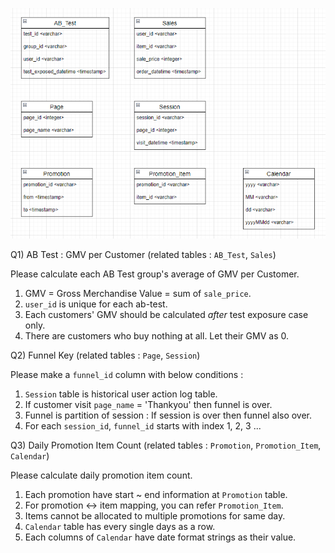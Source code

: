 ![ERD](ERD_2.PNG)


Q1) AB Test : GMV per Customer (related tables : `AB_Test`, `Sales`)  

Please calculate each AB Test group's average of GMV per Customer.  

1. GMV = Gross Merchandise Value = sum of `sale_price`.  
2. `user_id` is unique for each ab-test. 
3. Each customers' GMV should be calculated *after* test exposure case only.  
4. There are customers who buy nothing at all. Let their GMV as 0.      


Q2) Funnel Key (related tables : `Page`, `Session`)  

Please make a `funnel_id` <integer> column with below conditions :  

1. `Session` table is historical user action log table.  
2. If customer visit `page_name` = 'Thankyou' then funnel is over.  
3. Funnel is partition of session : If session is over then funnel also over.   
4. For each `session_id`, `funnel_id` starts with index 1, 2, 3 ...  


Q3) Daily Promotion Item Count (related tables : `Promotion`, `Promotion_Item`, `Calendar`)  

Please calculate daily promotion item count.  

1. Each promotion have start ~ end information at `Promotion` table.  
2. For promotion <-> item mapping, you can refer `Promotion_Item`. 
3. Items cannot be allocated to multiple promotions for same day. 
4. `Calendar` table has every single days as a row.  
5. Each columns of `Calendar` have date format strings as their value.  
